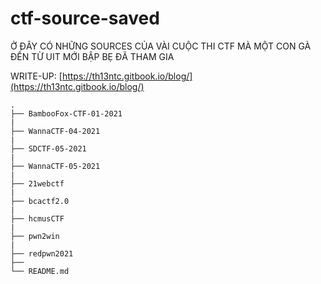 # ctf-source-saved

Ở ĐÂY CÓ NHỮNG SOURCES CỦA VÀI CUỘC THI CTF MÀ MỘT CON GÀ ĐẾN TỪ UIT MỚI BẬP BẸ ĐÃ THAM GIA

WRITE-UP: [https://th13ntc.gitbook.io/blog/](https://th13ntc.gitbook.io/blog/)

    .
    ├── BambooFox-CTF-01-2021
    |
    ├── WannaCTF-04-2021
    |
    ├── SDCTF-05-2021
    |
    ├── WannaCTF-05-2021
    |
    ├── 21webctf
    |
    ├── bcactf2.0
    |
    ├── hcmusCTF
    |
    ├── pwn2win
    |
    ├── redpwn2021
    ├──
    └── README.md
